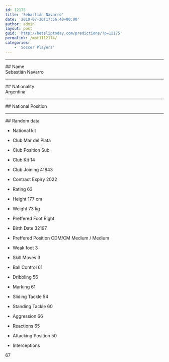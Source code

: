 ```yaml
---
id: 12175
title: 'Sebastián Navarro'
date: '2010-07-26T17:56:40+00:00'
author: admin
layout: post
guid: 'http://betsliptoday.com/predictions/?p=12175'
permalink: /mbt1112174/
categories:
    - 'Soccer Players'
---
```


- - - - - -

\## Name  
 Sebastián Navarro

- - - - - -

\## Nationality  
 Argentina

- - - - - -

\## National Position

- - - - - -

\## Random data

- National kit
- Club
 Mar del Plata

- Club Position
 Sub

- Club Kit
 14

- Club Joining
 41843

- Contract Expiry
 2022

- Rating
 63

- Height
 177 cm

- Weight
 73 kg

- Preffered Foot
 Right

- Birth Date
 32197

- Preffered Position
 CDM/CM Medium / Medium

- Weak foot
 3

- Skill Moves
 3

- Ball Control
 61

- Dribbling
 56

- Marking
 61

- Sliding Tackle
 54

- Standing Tackle
 60

- Aggression
 66

- Reactions
 65

- Attacking Position
 50

- Interceptions

 67